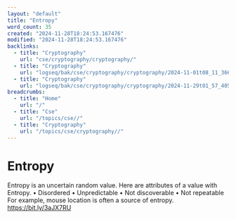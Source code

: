 ```yaml
---
layout: "default"
title: "Entropy"
word_count: 35
created: "2024-11-28T18:24:53.167476"
modified: "2024-11-28T18:24:53.167476"
backlinks:
  - title: "Cryptography"
    url: "cse/cryptography/cryptography/"
  - title: "Cryptography"
    url: "logseq/bak/cse/cryptography/cryptography/2024-11-01t08_11_36626zdesktop/"
  - title: "Cryptography"
    url: "logseq/bak/cse/cryptography/cryptography/2024-11-29t01_57_40576zdesktop/"
breadcrumbs:
  - title: "Home"
    url: "/"
  - title: "Cse"
    url: "/topics/cse//"
  - title: "Cryptography"
    url: "/topics/cse/cryptography//"
---
```

# Entropy

Entropy is an uncertain random value. Here are attributes of a value with Entropy.
• Disordered
• Unpredictable
• Not discoverable
• Not repeatable
For example, mouse location is often a source of entropy.
https://bit.ly/3aJX7RU